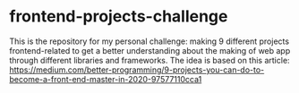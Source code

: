 # frontend-projects-challenge

This is the repository for my personal challenge: making 9 different projects frontend-related to get a better understanding about the making of web app through different libraries and frameworks. The idea is based on this article: https://medium.com/better-programming/9-projects-you-can-do-to-become-a-front-end-master-in-2020-97577110cca1
